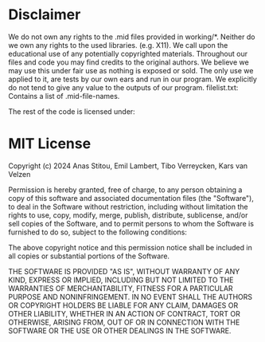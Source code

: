 # Disclaimer

We do not own any rights to the .mid files provided in working/*. Neither do we own any rights to the used libraries. (e.g. X11).  We call upon the educational use of any potentially copyrighted materials. Throughout our files and code you may find credits to the original authors.
We believe we may use this under fair use as nothing is exposed or sold. The only use we applied to it, are tests by our own ears and run in our program. We explicitly do not tend to give any value to the outputs of our program. filelist.txt: Contains a list of .mid-file-names.

The rest of the code is licensed under:

# MIT License

Copyright (c) 2024 Anas Stitou, Emil Lambert, Tibo Verreycken, Kars van Velzen

Permission is hereby granted, free of charge, to any person obtaining a copy
of this software and associated documentation files (the "Software"), to deal
in the Software without restriction, including without limitation the rights
to use, copy, modify, merge, publish, distribute, sublicense, and/or sell
copies of the Software, and to permit persons to whom the Software is
furnished to do so, subject to the following conditions:

The above copyright notice and this permission notice shall be included in all
copies or substantial portions of the Software.

THE SOFTWARE IS PROVIDED "AS IS", WITHOUT WARRANTY OF ANY KIND, EXPRESS OR
IMPLIED, INCLUDING BUT NOT LIMITED TO THE WARRANTIES OF MERCHANTABILITY,
FITNESS FOR A PARTICULAR PURPOSE AND NONINFRINGEMENT. IN NO EVENT SHALL THE
AUTHORS OR COPYRIGHT HOLDERS BE LIABLE FOR ANY CLAIM, DAMAGES OR OTHER
LIABILITY, WHETHER IN AN ACTION OF CONTRACT, TORT OR OTHERWISE, ARISING FROM,
OUT OF OR IN CONNECTION WITH THE SOFTWARE OR THE USE OR OTHER DEALINGS IN THE
SOFTWARE.
